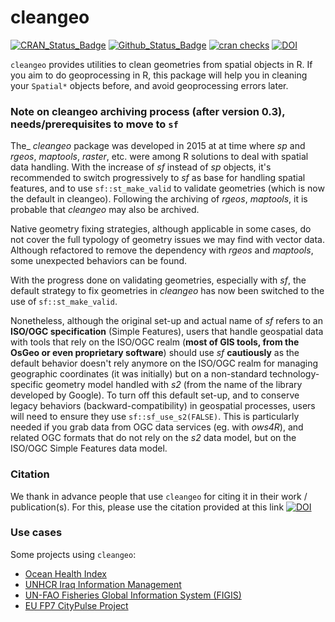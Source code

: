 cleangeo
========
[![CRAN_Status_Badge](http://www.r-pkg.org/badges/version/cleangeo)](https://cran.r-project.org/package=cleangeo)
[![Github_Status_Badge](https://img.shields.io/badge/Github-0.3-blue.svg)](https://github.com/eblondel/cleangeo)
[![cran checks](https://badges.cranchecks.info/worst/cleangeo.svg)](https://cran.r-project.org/web/checks/check_results_cleangeo.html)
[![DOI](https://zenodo.org/badge/DOI/10.5281/zenodo.822775.svg)](https://doi.org/10.5281/zenodo.822775)

``cleangeo`` provides utilities to clean geometries from spatial objects in R. If you aim to do geoprocessing in R, this package will help you in cleaning your ``Spatial*`` objects before, and avoid geoprocessing errors later.

### Note on __cleangeo archiving process__ (after version 0.3), needs/prerequisites to move to `sf`

The_ _cleangeo_ package was developed in 2015 at at time where _sp_ and _rgeos_, _maptools_, _raster_, etc. were among R solutions to deal with spatial data handling. With the increase of _sf_ instead of _sp_ objects, it's recommended to switch progressively to _sf_ as base for handling spatial features, and to use `sf::st_make_valid` to validate geometries (which is now the default in cleangeo). Following the archiving of _rgeos_, _maptools_, it is probable that _cleangeo_ may also be archived.

Native geometry fixing strategies, although applicable in some cases, do not cover the full typology of geometry issues we may find with vector data. Although refactored to remove the dependency with _rgeos_ and _maptools_, some unexpected behaviors can be found. 

With the progress done on validating geometries, especially with _sf_, the default strategy to fix geometries in _cleangeo_ has now been switched to the use of `sf::st_make_valid`. 

Nonetheless, although the original set-up and actual name of _sf_ refers to an __ISO/OGC specification__ (Simple Features), users that handle geospatial data with tools that rely on the ISO/OGC realm (__most of GIS tools, from the OsGeo or even proprietary software__) should use _sf_ __cautiously__ as the default behavior doesn't rely anymore on the ISO/OGC realm for managing geographic coordinates (it was initially) but on a non-standard technology-specific geometry model handled with _s2_ (from the name of the library developed by Google). To turn off this default set-up, and to conserve legacy behaviors (backward-compatibility) in geospatial processes, users will need to ensure they use `sf::sf_use_s2(FALSE)`. This is particularly needed if you grab data from OGC data services (eg. with _ows4R_), and related OGC formats that do not rely on the _s2_ data model, but on the ISO/OGC Simple Features data model.

### Citation

We thank in advance people that use ``cleangeo`` for citing it in their work / publication(s). For this, please use the citation provided at this link [![DOI](https://zenodo.org/badge/DOI/10.5281/zenodo.822775.svg)](https://doi.org/10.5281/zenodo.822775)

### Use cases

Some projects using ``cleangeo``:

* [Ocean Health Index](https://github.com/OHI-Science)
* [UNHCR Iraq Information Management](https://github.com/unhcr-iraq)
* [UN-FAO Fisheries Global Information System (FIGIS)](https://github.com/openfigis)
* [EU FP7 CityPulse Project](https://github.com/CityPulse)
